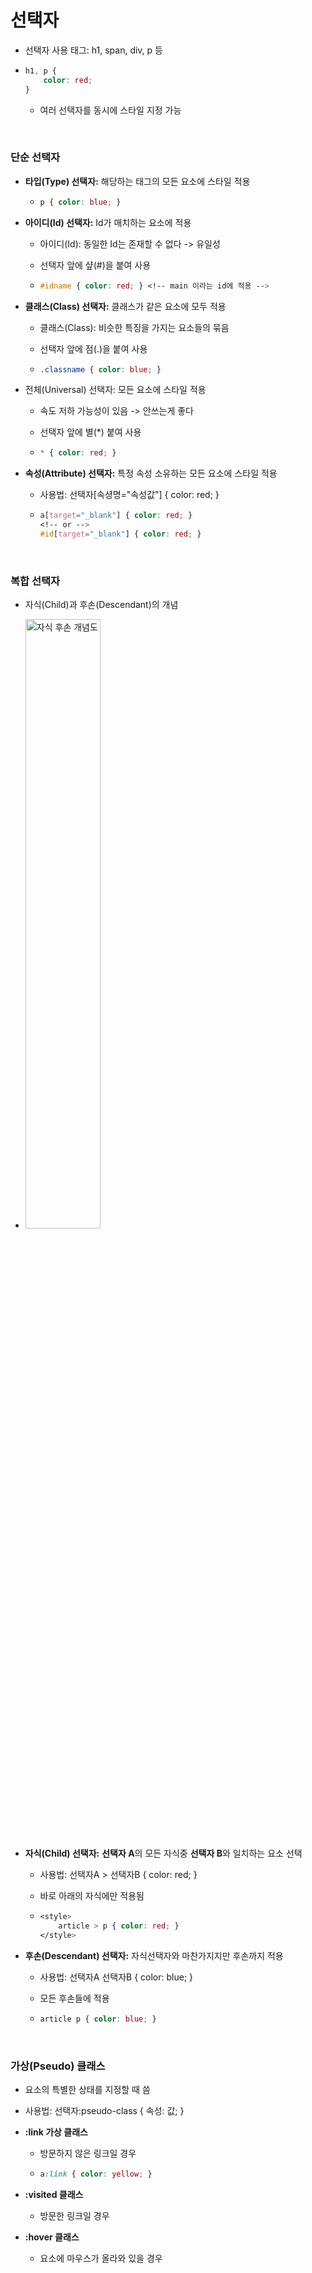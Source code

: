 # 선택자

* 선택자 사용 태그: h1, span, div, p 등 

* ```css
  h1, p {
      color: red;
  }
  ```

  * 여러 선택자를 동시에 스타일 지정 가능

<br>

### 단순 선택자

* **타입(Type) 선택자:** 해당하는 태그의 모든 요소에 스타일 적용

  * ```css
    p { color: blue; }
    ```

* **아이디(Id) 선택자:** Id가 매치하는 요소에 적용

  * 아이디(Id): 동일한 Id는 존재할 수 없다 -> 유일성

  * 선택자 앞에 샾(#)을 붙여 사용

  * ```css
    #idname { color: red; } <!-- main 이라는 id에 적용 -->
    ```

* **클래스(Class) 선택자:** 클래스가 같은 요소에 모두 적용

  * 클래스(Class): 비슷한 특징을 가지는 요소들의 묶음

  * 선택자 앞에 점(.)을 붙여 사용

  * ```css
    .classname { color: blue; }
    ```

* 전체(Universal) 선택자: 모든 요소에 스타일 적용

  * 속도 저하 가능성이 있음 -> 안쓰는게 좋다

  * 선택자 앞에 별(*) 붙여 사용

  * ```css
    * { color: red; }
    ```

* **속성(Attribute) 선택자:** 특정 속성 소유하는 모든 요소에 스타일 적용

  * 사용법: 선택자[속셩명="속성값"] { color: red; }

  * ```css
    a[target="_blank"] { color: red; }
    <!-- or -->
    #id[target="_blank"] { color: red; }
    ```

<br>

### 복합 선택자

* 자식(Child)과 후손(Descendant)의 개념
* <img src="../images/childdesc.PNG" alt="자식 후손 개념도" width="50%" height="50%">

* **자식(Child) 선택자:** **선택자 A**의 모든 자식중 **선택자 B**와 일치하는 요소 선택

  * 사용법: 선택자A > 선택자B { color: red; }

  * 바로 아래의 자식에만 적용됨

  * ```css
    <style>
    	article > p { color: red; }
    </style>
    ```

* **후손(Descendant) 선택자:** 자식선택자와 마찬가지지만 후손까지 적용

  * 사용법: 선택자A 선택자B { color: blue; }

  * 모든 후손들에 적용

  * ```css
    article p { color: blue; }
    ```

<br>

### 가상(Pseudo) 클래스

* 요소의 특별한 상태를 지정할 때 씀

* 사용법: 선택자:pseudo-class { 속성: 값; }

* **:link 가상 클래스**

  * 방문하지 않은 링크일 경우

  * ```css
    a:link { color: yellow; }
    ```

* **:visited 클래스**

  * 방문한 링크일 경우

* **:hover 클래스**

  * 요소에 마우스가 올라와 있을 경우

